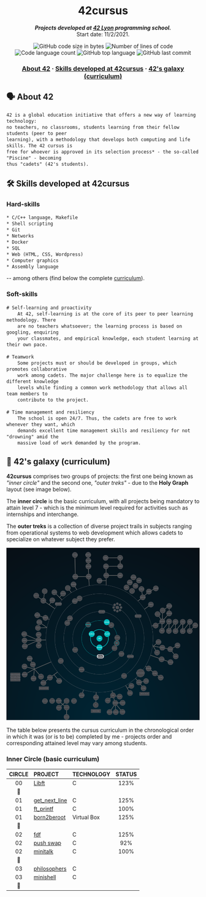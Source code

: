 <h1 align="center">
	42cursus
</h1>

<p align="center">
	<b><i>Projects developed at <a href="https://42lyon.fr/">42 Lyon</a> programming school.</i></b><br>
	Start date: 11/2/2021.
</p>

<p align="center">
	<img alt="GitHub code size in bytes" src="https://img.shields.io/github/languages/code-size/rochblondiaux/42cursus?color=blueviolet" />
	<img alt="Number of lines of code" src="https://img.shields.io/tokei/lines/github/rochblondiaux/42cursus?color=blueviolet" />
	<img alt="Code language count" src="https://img.shields.io/github/languages/count/rochblondiaux/42cursus?color=blue" />
	<img alt="GitHub top language" src="https://img.shields.io/github/languages/top/rochblondiaux/42cursus?color=blue" />
	<img alt="GitHub last commit" src="https://img.shields.io/github/last-commit/rochblondiaux/42cursus?color=brightgreen" />
</p>

<h3 align="center">
	<a href="#%EF%B8%8F-about-42">About 42</a>
	<span> · </span>
	<a href="#%EF%B8%8F-skills-developed-at-42cursus">Skills developed at 42cursus</a>
	<span> · </span>
	<a href="#-42s-galaxy-curriculum">42's galaxy (curriculum)</a>
</h3>

## 🗣️ About 42

	42 is a global education initiative that offers a new way of learning technology:
	no teachers, no classrooms, students learning from their fellow students (peer to peer
	learning), with a methodology that develops both computing and life skills. The 42 cursus is
	free for whoever is approved in its selection process* - the so-called "Piscine" - becoming
	thus "cadets" (42's students).

## 🛠️ Skills developed at 42cursus

### Hard-skills

	* C/C++ language, Makefile
	* Shell scripting
	* Git
	* Networks
	* Docker
	* SQL
	* Web (HTML, CSS, Wordpress)
	* Computer graphics
	* Assembly language

-- among others (find below the complete [curriculum](#-42s-galaxy-curriculum)).

### Soft-skills

	# Self-learning and proactivity
		At 42, self-learning is at the core of its peer to peer learning methodology. There
		are no teachers whatsoever; the learning process is based on googling, enquiring
		your classmates, and empirical knowledge, each student learning at their own pace.

	# Teamwork
		Some projects must or should be developed in groups, which promotes collaborative
		work among cadets. The major challenge here is to equalize the different knowledge
		levels while finding a common work methodology that allows all team members to
		contribute to the project.

	# Time management and resiliency
		The school is open 24/7. Thus, the cadets are free to work whenever they want, which
		demands excellent time management skills and resiliency for not "drowning" amid the
		massive load of work demanded by the program.

## 🌌 42's galaxy (curriculum)

**42cursus** comprises two groups of projects: the first one being known as _"inner circle"_ and the second one, _"outer treks"_ - due to the **Holy Graph** layout (see image below).

The **inner circle** is the basic curriculum, with all projects being mandatory to attain level 7 - which is the minimum level required for activities such as internships and interchange.

The **outer treks** is a collection of diverse project trails in subjects ranging from operational systems to web development which allows cadets to specialize on whatever subject they prefer.

![42's galaxy](galaxy.png)

The table below presents the cursus curriculum in the chronological order in which it was (or is to be) completed by me - projects order and corresponding attained level may vary among students.

### Inner Circle (basic curriculum)

|CIRCLE	|PROJECT							|TECHNOLOGY				|STATUS						|
|:-:	|:--								|:--					|:-:						|
|00		|[Libft](https://github.com/rochblondiaux/libft)|C		            | 123%	                    |
|:dizzy:|									|						|		|				    |
|01		|[get_next_line](https://github.com/rochblondiaux/get_next_line) |C	| 125%              | 
|01		|[ft_printf](https://github.com/rochblondiaux/ft_printf)|C			| 100%	    |
|01		|[born2beroot]()			        | Virtual Box						| 125% 	|
|:dizzy:|									|						| 	|
|02		|[fdf](https://github.com/rochblondiaux/fdf)			        | C						| 125%	|
|02		|[push swap](https://github.com/rochblondiaux/push_swap)			        | C						| 92%	|
|02		|[minitalk](https://github.com/rochblondiaux/minitalk)			        | C						| 100%	|
|:dizzy:|									|						        |							|
|03		|[philosophers](https://github.com/RochBlondiaux/philosophers)			        | C						| 	|
|03		|[minishell](https://github.com/RochBlondiaux/minishell)			        | C						| 	|
|:dizzy:|									|						        |							|

